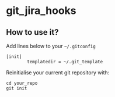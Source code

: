 # git_jira_hooks

## How to use it?

Add lines below to your ```~/.gitconfig```

```
[init]
        templatedir = ~/.git_template
```

Reinitialise your current git repository with:
```
cd your_repo
git init
```
